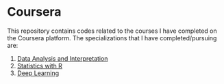 # Coursera

This repository contains codes related to the courses I have completed on the Coursera platform. The specializations that I have completed/pursuing are:

1. [Data Analysis and Interpretation](https://www.coursera.org/specializations/data-analysis)  
2. [Statistics with R](https://www.coursera.org/specializations/statistics)  
3. [Deep Learning](https://www.coursera.org/specializations/deep-learning)
